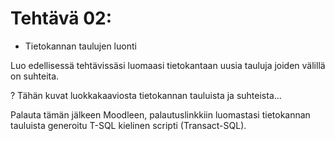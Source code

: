 # Tehtävä 02:

- Tietokannan taulujen luonti

Luo edellisessä tehtävissäsi luomaasi tietokantaan uusia tauluja joiden välillä on suhteita.

? Tähän kuvat luokkakaaviosta tietokannan tauluista ja suhteista...

Palauta tämän jälkeen Moodleen, palautuslinkkiin luomastasi tietokannan tauluista generoitu T-SQL kielinen scripti (Transact-SQL).
